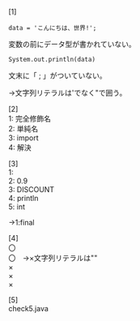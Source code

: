 [1]  

    data = 'こんにちは、世界!';

変数の前にデータ型が書かれていない。

    System.out.println(data)

文末に「 ; 」がついていない。   

→文字列リテラルは'でなく"で囲う。



[2]  
1: 完全修飾名  
2: 単純名  
3: import  
4: 解決  

[3]  
1:   
2: 0.9  
3: DISCOUNT  
4: println  
5: int  

→1:final  

[4]  
〇  
〇　→×文字列リテラルは""  
×  
×  
×  

[5]  
check5.java